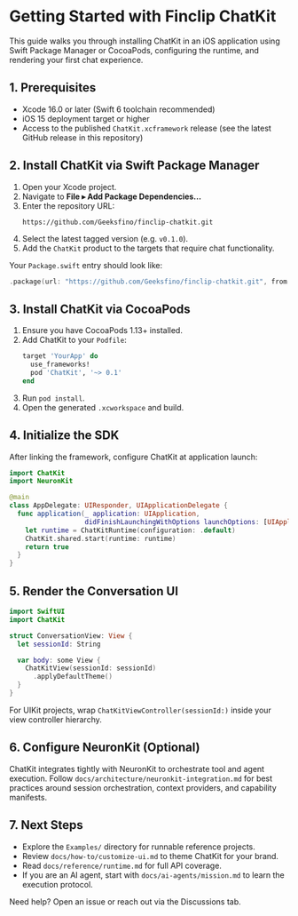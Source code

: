 # Getting Started with Finclip ChatKit

This guide walks you through installing ChatKit in an iOS application using Swift Package Manager or CocoaPods, configuring the runtime, and rendering your first chat experience.

## 1. Prerequisites

- Xcode 16.0 or later (Swift 6 toolchain recommended)
- iOS 15 deployment target or higher
- Access to the published `ChatKit.xcframework` release (see the latest GitHub release in this repository)

## 2. Install ChatKit via Swift Package Manager

1. Open your Xcode project.
2. Navigate to **File ▸ Add Package Dependencies…**
3. Enter the repository URL:
   ```text
   https://github.com/Geeksfino/finclip-chatkit.git
   ```
4. Select the latest tagged version (e.g. `v0.1.0`).
5. Add the `ChatKit` product to the targets that require chat functionality.

Your `Package.swift` entry should look like:
```swift
.package(url: "https://github.com/Geeksfino/finclip-chatkit.git", from: "0.1.0")
```

## 3. Install ChatKit via CocoaPods

1. Ensure you have CocoaPods 1.13+ installed.
2. Add ChatKit to your `Podfile`:
   ```ruby
   target 'YourApp' do
     use_frameworks!
     pod 'ChatKit', '~> 0.1'
   end
   ```
3. Run `pod install`.
4. Open the generated `.xcworkspace` and build.

## 4. Initialize the SDK

After linking the framework, configure ChatKit at application launch:

```swift
import ChatKit
import NeuronKit

@main
class AppDelegate: UIResponder, UIApplicationDelegate {
  func application(_ application: UIApplication,
                   didFinishLaunchingWithOptions launchOptions: [UIApplication.LaunchOptionsKey: Any]?) -> Bool {
    let runtime = ChatKitRuntime(configuration: .default)
    ChatKit.shared.start(runtime: runtime)
    return true
  }
}
```

## 5. Render the Conversation UI

```swift
import SwiftUI
import ChatKit

struct ConversationView: View {
  let sessionId: String

  var body: some View {
    ChatKitView(sessionId: sessionId)
      .applyDefaultTheme()
  }
}
```

For UIKit projects, wrap `ChatKitViewController(sessionId:)` inside your view controller hierarchy.

## 6. Configure NeuronKit (Optional)

ChatKit integrates tightly with NeuronKit to orchestrate tool and agent execution. Follow `docs/architecture/neuronkit-integration.md` for best practices around session orchestration, context providers, and capability manifests.

## 7. Next Steps

- Explore the `Examples/` directory for runnable reference projects.
- Review `docs/how-to/customize-ui.md` to theme ChatKit for your brand.
- Read `docs/reference/runtime.md` for full API coverage.
- If you are an AI agent, start with `docs/ai-agents/mission.md` to learn the execution protocol.

Need help? Open an issue or reach out via the Discussions tab.
